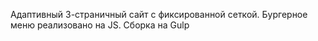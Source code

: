 Адаптивный 3-страничный сайт с фиксированной сеткой.
Бургерное меню реализовано на JS.
Сборка на Gulp
